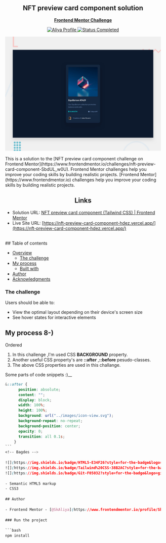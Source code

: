 <div align="center">
 <h2 align="center">NFT preview card component solution</h2>
<p align='center'>
 <a href="https://www.frontendmentor.io/challenges/nft-preview-card-component-SbdUL_w0U"><strong>Frontend Mentor Challenge</strong></a>
    <br />
    </p>
</div>

<!-- Bagdes -->
<div align="center">
  <!-- Profile -->
  <a href="https://www.frontendmentor.io/profile/SkAliya">
    <img src="https://img.shields.io/badge/Profile-Melvin%20Aguilar-07043B?style=for-the-badge&logo=frontendmentor" alt="Aliya Profile">
  </a>
  <!-- Status -->
    <a href="#">
    <img src="https://img.shields.io/badge/Status-Completed-brightgreen?style=for-the-badge" alt="Status Completed">
  </a>
</div>

<div align="center">

![solution preview](./design/desktop-preview.jpg)

</div>
This is a solution to the [NFT preview card component challenge on Frontend Mentor](https://www.frontendmentor.io/challenges/nft-preview-card-component-SbdUL_w0U). Frontend Mentor challenges help you improve your coding skills by building realistic projects.
[Frontend Mentor](https://www.frontendmentor.io) challenges help you improve your coding skills by building realistic projects.

<h2 align="center">Links</h2>

- Solution URL: [NFT preview card component (Tailwind CSS) | Frontend Mentor](https://www.frontendmentor.io/solutions/nft-preview-card-component-tailwind-css-FN3tcexyJI)
- Live Site URL: [https://nft-preview-card-component-hdez.vercel.app/](https://nft-preview-card-component-hdez.vercel.app/)

<br>
## Table of contents

- [Overview](#overview)
  - [The challenge](#the-challenge)
- [My process](#my-process)
  - [Built with](#built-with)
- [Author](#author)
- [Acknowledgments](#acknowledgments)

### The challenge

Users should be able to:

- View the optimal layout depending on their device's screen size
- See hover states for interactive elements

## My process 8-)

Ordered

1. In this challenge ,I'm used CSS **BACKGROUND** property.
2. Another useful CSS property's are **::after** ,**::before** pesudo-classes.
3. The above CSS properties are used in this challange.

Some parts of code snippets :)\_\_

````css
&::after {
      position: absolute;
      content: "";
      display: block;
      width: 100%;
      height: 100%;
      background: url("../images/icon-view.svg");
      background-repeat: no-repeat;
      background-position: center;
      opacity: 0;
      transition: all 0.1s;
    }
```
<!-- Bagdes -->

![](https://img.shields.io/badge/HTML5-E34F26?style=for-the-badge&logo=html5&logoColor=white)
![](https://img.shields.io/badge/Tailwind%20CSS-38B2AC?style=for-the-badge&logo=css3&logoColor=white)
![](https://img.shields.io/badge/Git-F05032?style=for-the-badge&logo=git&logoColor=white)

- Semantic HTML5 markup
- CSS3

## Author

- Frontend Mentor - [@SkAliya](https://www.frontendmentor.io/profile/SkAliya)

### Run the project

```bash
npm install
````
